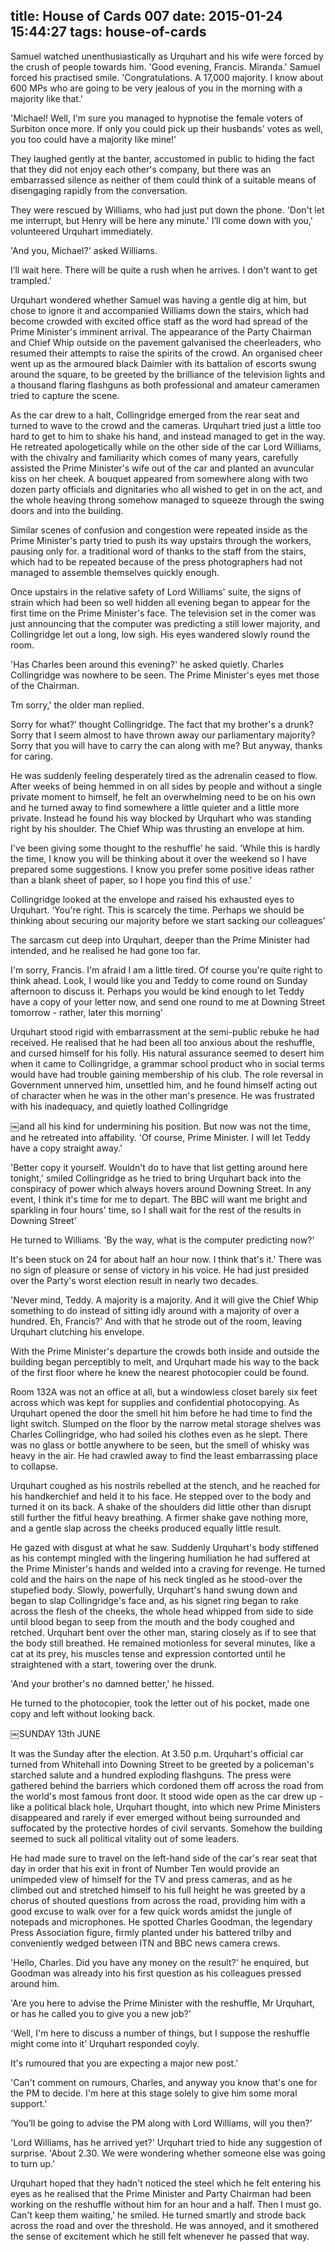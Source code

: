 title: House of Cards 007
date: 2015-01-24 15:44:27
tags: house-of-cards
---

Samuel watched unenthusiastically as Urquhart and his wife were forced by the crush of people towards him. 'Good evening, Francis. Miranda.' Samuel forced his practised smile. 'Congratulations. A 17,000 majority. I know about 600 MPs who are going to be very jealous of you in the morning with a majority like that.'

'Michael! Well, I'm sure you managed to hypnotise the female voters of Surbiton once more. If only you could pick up their husbands' votes as well, you too could have a majority like mine!'

They laughed gently at the banter, accustomed in public to hiding the fact that they did not enjoy each other's company, but there was an embarrassed silence as neither of them could think of a suitable means of disengaging rapidly from the conversation.

They were rescued by Williams, who had just put down the phone. 'Don't let me interrupt, but Henry will be here any minute.' I’ll come down with you,' volunteered Urquhart immediately.

'And you, Michael?' asked Williams.

I’ll wait here. There will be quite a rush when he arrives. I don't want to get trampled.'

Urquhart wondered whether Samuel was having a gentle dig at him, but chose to ignore it and accompanied Williams down the stairs, which had become crowded with excited office staff as the word had spread of the Prime Minister's imminent arrival. The appearance of the Party Chairman and Chief Whip outside on the pavement galvanised the cheerleaders, who resumed their attempts to raise the spirits of the crowd. An organised cheer went up as the armoured black Daimler with its battalion of escorts swung around the square, to be greeted by the brilliance of the television lights and a thousand flaring flashguns as both professional and amateur cameramen tried to capture the scene.

As the car drew to a halt, Collingridge emerged from the rear seat and turned to wave to the crowd and the cameras. Urquhart tried just a little too hard to get to him to shake his hand, and instead managed to get in the way. He retreated apologetically while on the other side of the car Lord Williams, with the chivalry and familiarity which comes of many years, carefully assisted the Prime Minister's wife out of the car and planted an avuncular kiss on her cheek. A bouquet appeared from somewhere along with two dozen party officials and dignitaries who all wished to get in on the act, and the whole heaving throng somehow managed to squeeze through the swing doors and into the building.

Similar scenes of confusion and congestion were repeated inside as the Prime Minister's party tried to push its way upstairs through the workers, pausing only for. a traditional word of thanks to the staff from the stairs, which had to be repeated because of the press photographers had not managed to assemble themselves quickly enough.

Once upstairs in the relative safety of Lord Williams' suite, the signs of strain which had been so well hidden all evening began to appear for the first time on the Prime Minister's face. The television set in the comer was just announcing that the computer was predicting a still lower majority, and Collingridge let out a long, low sigh. His eyes wandered slowly round the room.

'Has Charles been around this evening?' he asked quietly. Charles Collingridge was nowhere to be seen. The Prime Minister's eyes met those of the Chairman.

Tm sorry,' the older man replied.

Sorry for what?’ thought Collingridge. The fact that my brother's a drunk? Sorry that I seem almost to have thrown away our parliamentary majority? Sorry that you will have to carry the can along with me? But anyway, thanks for caring.

He was suddenly feeling desperately tired as the adrenalin ceased to flow. After weeks of being hemmed in on all sides by people and without a single private moment to himself, he felt an overwhelming need to be on his own and he turned away to find somewhere a little quieter and a little more private. Instead he found his way blocked by Urquhart who was standing right by his shoulder. The Chief Whip was thrusting an envelope at him.

I've been giving some thought to the reshuffle’ he said. 'While this is hardly the time, I know you will be thinking about it over the weekend so I have prepared some suggestions. I know you prefer some positive ideas rather than a blank sheet of paper, so I hope you find this of use.'

Collingridge looked at the envelope and raised his exhausted eyes to Urquhart. ‘You're right. This is scarcely the time. Perhaps we should be thinking about securing our majority before we start sacking our colleagues’

The sarcasm cut deep into Urquhart, deeper than the Prime Minister had intended, and he realised he had gone too far.

I'm sorry, Francis. I'm afraid I am a little tired. Of course you're quite right to think ahead. Look, I would like you and Teddy to come round on Sunday afternoon to discuss it. Perhaps you would be kind enough to let Teddy have a copy of your letter now, and send one round to me at Downing Street tomorrow - rather, later this morning’

Urquhart stood rigid with embarrassment at the semi-public rebuke he had received. He realised that he had been all too anxious about the reshuffle, and cursed himself for his folly. His natural assurance seemed to desert him when it came to Collingridge, a grammar school product who in social terms would have had trouble gaining membership of his club. The role reversal in Government unnerved him, unsettled him, and he found himself acting out of character when he was in the other man's presence. He was frustrated with his inadequacy, and quietly loathed Collingridge

￼and all his kind for undermining his position. But now was not the time, and he retreated into affability. 'Of course, Prime Minister. I will let Teddy have a copy straight away.'

'Better copy it yourself. Wouldn't do to have that list getting around here tonight,' smiled Collingridge as he tried to bring Urquhart back into the conspiracy of power which always hovers around Downing Street. In any event, I think it's time for me to depart. The BBC will want me bright and sparkling in four hours' time, so I shall wait for the rest of the results in Downing Street’

He turned to Williams. 'By the way, what is the computer predicting now?'

It's been stuck on 24 for about half an hour now. I think that's it.' There was no sign of pleasure or sense of victory in his voice. He had just presided over the Party's worst election result in nearly two decades.

'Never mind, Teddy. A majority is a majority. And it will give the Chief Whip something to do instead of sitting idly around with a majority of over a hundred. Eh, Francis?' And with that he strode out of the room, leaving Urquhart clutching his envelope.

With the Prime Minister's departure the crowds both inside and outside the building began perceptibly to melt, and Urquhart made his way to the back of the first floor where he knew the nearest photocopier could be found.

Room 132A was not an office at all, but a windowless closet barely six feet across which was kept for supplies and confidential photocopying. As Urquhart opened the door the smell hit him before he had time to find the light switch. Slumped on the floor by the narrow metal storage shelves was Charles Collingridge, who had soiled his clothes even as he slept. There was no glass or bottle anywhere to be seen, but the smell of whisky was heavy in the air. He had crawled away to find the least embarrassing place to collapse.

Urquhart coughed as his nostrils rebelled at the stench, and he reached for his handkerchief and held it to his face. He stepped over to the body and turned it on its back. A shake of the shoulders did little other than disrupt still further the fitful heavy breathing. A firmer shake gave nothing more, and a gentle slap across the cheeks produced equally little result.

He gazed with disgust at what he saw. Suddenly Urquhart's body stiffened as his contempt mingled with the lingering humiliation he had suffered at the Prime Minister's hands and welded into a craving for revenge. He turned cold and the hairs on the nape of his neck tingled as he stood-over the stupefied body. Slowly, powerfully, Urquhart's hand swung down and began to slap Collingridge's face and, as his signet ring began to rake across the flesh of the cheeks, the whole head whipped from side to side until blood began to seep from the mouth and the body coughed and retched. Urquhart bent over the other man, staring closely as if to see that the body still breathed. He remained motionless for several minutes, like a cat at its prey, his muscles tense and expression contorted until he straightened with a start, towering over the drunk.

'And your brother's no damned better,' he hissed.

He turned to the photocopier, took the letter out of his pocket, made one copy and left without looking back.

￼SUNDAY 13th JUNE

It was the Sunday after the election. At 3.50 p.m. Urquhart's official car turned from Whitehall into Downing Street to be greeted by a policeman's starched salute and a hundred exploding flashguns. The press were gathered behind the barriers which cordoned them off across the road from the world's most famous front door. It stood wide open as the car drew up - like a political black hole, Urquhart thought, into which new Prime Ministers disappeared and rarely if ever emerged without being surrounded and suffocated by the protective hordes of civil servants. Somehow the building seemed to suck all political vitality out of some leaders.

He had made sure to travel on the left-hand side of the car's rear seat that day in order that his exit in front of Number Ten would provide an unimpeded view of himself for the TV and press cameras, and as he climbed out and stretched himself to his full height he was greeted by a chorus of shouted questions from across the road, providing him with a good excuse to walk over for a few quick words amidst the jungle of notepads and microphones. He spotted Charles Goodman, the legendary Press Association figure, firmly planted under his battered trilby and conveniently wedged between ITN and BBC news camera crews.

'Hello, Charles. Did you have any money on the result?' he enquired, but Goodman was already into his first question as his colleagues pressed around him.

'Are you here to advise the Prime Minister with the reshuffle, Mr Urquhart, or has he called you to give you a new job?'

'Well, I'm here to discuss a number of things, but I suppose the reshuffle might come into it’ Urquhart responded coyly.

It's rumoured that you are expecting a major new post.'

'Can't comment on rumours, Charles, and anyway you know that's one for the PM to decide. I'm here at this stage solely to give him some moral support.'

‘You’ll be going to advise the PM along with Lord Williams, will you then?'

'Lord Williams, has he arrived yet?' Urquhart tried to hide any suggestion of surprise. 'About 2.30. We were wondering whether someone else was going to turn up.'

Urquhart hoped that they hadn't noticed the steel which he felt entering his eyes as he realised that the Prime Minister and Party Chairman had been working on the reshuffle without him for an hour and a half. Then I must go. Can't keep them waiting,' he smiled. He turned smartly and strode back across the road and over the threshold. He was annoyed, and it smothered the sense of excitement which he still felt whenever he passed that way.

